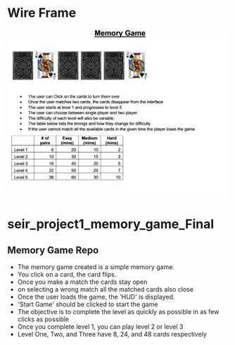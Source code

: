 <h1>Wire Frame</h1>
<img src="wireFrame Image.png">

<h1> seir_project1_memory_game_Final</h1>	
<h2>Memory Game Repo</h2>
<ul>	
<li>The memory game created is a simple memory game.</li>	
<li>You click on a card, the card flips. </li>	
<li>Once you make a match the cards stay open</li>
<li>on selecting a wrong match all the matched cards also close</li>
<li>Once the user loads the game, the 'HUD' is displayed.</li>
<li>'Start Game' should be clicked to start the game</li>
<li>The objective is to complete the level as quickly as possible in as few clicks as possible</li>
<li>Once you complete level 1, you can play level 2 or level 3</li>
<li> Level One, Two, and Three have 8, 24, and 48 cards respectively</li>
